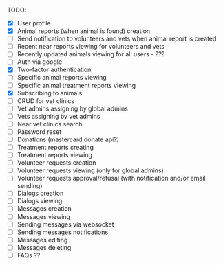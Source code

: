 TODO:
  - [x] User profile
  - [x] Animal reports (when animal is found) creation
  - [ ] Send notification to volunteers and vets when animal report is created
  - [ ] Recent near reports viewing for volunteers and vets
  - [ ] Recently updated animals viewing for all users - ???
  - [ ] Auth via google
  - [x] Two-factor authentication
  - [ ] Specific animal reports viewing
  - [ ] Specific animal treatment reports viewing
  - [x] Subscribing to animals
  - [ ] CRUD for vet clinics
  - [ ] Vet admins assigning by global admins
  - [ ] Vets assigning by vet admins
  - [ ] Near vet clinics search
  - [ ] Password reset
  - [ ] Donations (mastercard donate api?)
  - [ ] Treatment reports creating
  - [ ] Treatment reports viewing
  - [ ] Volunteer requests creation
  - [ ] Volunteer requests viewing (only for global admins)
  - [ ] Volunteer requests approval/refusal (with notification and/or email sending)
  - [ ] Dialogs creation
  - [ ] Dialogs viewing
  - [ ] Messages creation
  - [ ] Messages viewing
  - [ ] Sending messages via websocket
  - [ ] Sending messages notifications
  - [ ] Messages editing
  - [ ] Messages deleting
  - [ ] FAQs ??